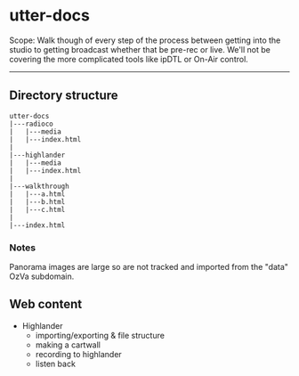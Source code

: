 # utter-docs

Scope: Walk though of every step of the process between getting into the studio to getting broadcast whether that be pre-rec or live. We'll not be covering the more complicated tools like ipDTL or On-Air control.

---

## Directory structure

	utter-docs
	|---radioco
	|	|---media
	|	|---index.html
	|
	|---highlander
	|	|---media
	|	|---index.html
	|
	|---walkthrough
	|	|---a.html
	|	|---b.html
	|	|---c.html
	|
	|---index.html
	

### Notes

Panorama images are large so are not tracked and imported from the "data" OzVa subdomain.

## Web content

- Highlander
	- importing/exporting & file structure
	- making a cartwall
	- recording to highlander
	- listen back
